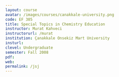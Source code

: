 ```yaml
---
layout: course
avatar: /images/courses/canakkale-university.png
code: EF 305
title: Special Topics in Chemistry Education
instructor: Murat Kahveci
instructorurl: /murat
institution: Çanakkale Onsekiz Mart University
insturl:
clevel: Undergraduate
semester: Fall 2008
pdf:
web:
permalink: /jsj
---
```

